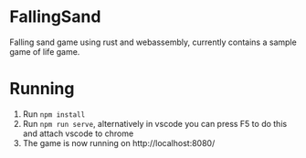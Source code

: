 # FallingSand
Falling sand game using rust and webassembly, currently contains a sample game of life game.

# Running
1. Run `npm install`
2. Run `npm run serve`, alternatively in vscode you can press F5 to do this and attach vscode to chrome
3. The game is now running on http://localhost:8080/
